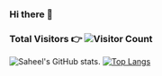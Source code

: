 ### Hi there 👋

### <p>Total Visitors 👉 ![Visitor Count](https://profile-counter.glitch.me/{saheelraut}/count.svg)</p>



![Saheel's GitHub stats](https://github-readme-stats.vercel.app/api?username=saheelraut&show_icons=true&theme=dark&count_private=true&show_icons=true).   [![Top Langs](https://github-readme-stats.vercel.app/api/top-langs/?username=saheelraut&layout=compact&hide=c,c++&exclude_repo=CS544-Programming-for-the-Web&langs_count=10&count_private=true)](https://github.com/anuraghazra/github-readme-stats)





